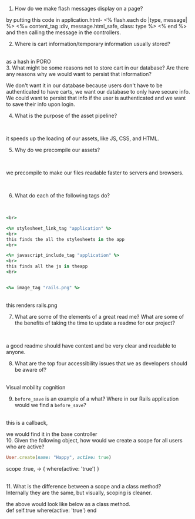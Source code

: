 1. How do we make flash messages display on a page?

  by putting this code in application.html-
      <% flash.each do |type, message| %>
      <%= content_tag :div, message.html_safe, class: type %>
    <% end %>
  and then calling the message in the controllers.

2. Where is cart information/temporary information usually stored?
<br>
as a hash in PORO

<br>
3. What might be some reasons not to store cart in our database? Are there any reasons why we would want to persist that information?
<br>

We don't want it in our database because users don't have to be authenticated to have carts, we want our database to only have secure info. We could want to persist that info if the user is authenticated and we want to save their info upon login.
<br>

4. What is the purpose of the asset pipeline?
<br>

it speeds up the loading of our assets, like JS, CSS, and HTML.
<br>

5. Why do we precompile our assets?
<br>

we precompile to make our files readable faster to servers and browsers.

<br>


6. What do each of the following tags do?
<br>

```ruby
<br>

<%= stylesheet_link_tag "application" %>
<br>
this finds the all the stylesheets in the app
<br>

<%= javascript_include_tag "application" %>
<br>
this finds all the js in theapp
<br>


<%= image_tag "rails.png" %>
```
<br>
this renders rails.png
<br>


7. What are some of the elements of a great read me? What are some of the benefits of taking the time to update a readme for our project?
<br>

a good readme should have context and be very clear and readable to anyone.
<br>

8. What are the top four accessibility issues that we as developers should be aware of?
<br>
Visual
mobility
cognition

<br>


9. `before_save` is an example of a what? Where in our Rails application would we find a `before_save`?
<br>
this is a callback,

we would find it in the base controller
<br>
10. Given the following object, how would we create a scope for all users who are active?
<br>
```ruby
User.create(name: "Happy", active: true)
```
  scope :true, -> { where(active: 'true') }

<br>
11. What is the difference between a scope and a class method?
<br>
Internally they are the same, but visually, scoping is cleaner.

the above would look like below as a class method.
<br>
def self.true
  where(active: 'true')
end
